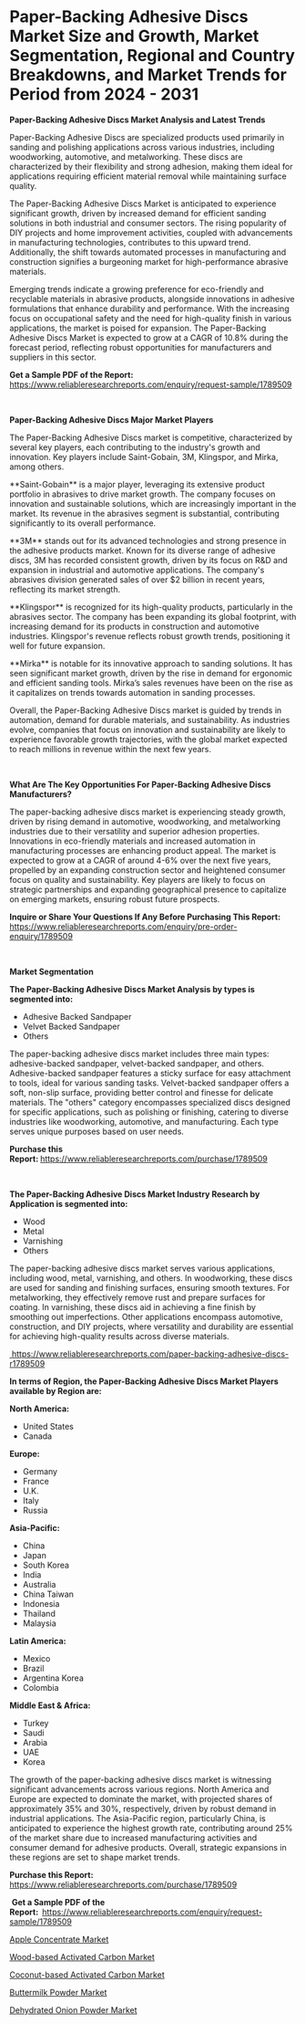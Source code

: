 <p><h1>Paper-Backing Adhesive Discs Market Size and Growth, Market Segmentation, Regional and Country Breakdowns, and Market Trends for Period from 2024 -  2031</h1></p><p><strong>Paper-Backing Adhesive Discs Market Analysis and Latest Trends</strong></p>
<p><p>Paper-Backing Adhesive Discs are specialized products used primarily in sanding and polishing applications across various industries, including woodworking, automotive, and metalworking. These discs are characterized by their flexibility and strong adhesion, making them ideal for applications requiring efficient material removal while maintaining surface quality.</p><p>The Paper-Backing Adhesive Discs Market is anticipated to experience significant growth, driven by increased demand for efficient sanding solutions in both industrial and consumer sectors. The rising popularity of DIY projects and home improvement activities, coupled with advancements in manufacturing technologies, contributes to this upward trend. Additionally, the shift towards automated processes in manufacturing and construction signifies a burgeoning market for high-performance abrasive materials.</p><p>Emerging trends indicate a growing preference for eco-friendly and recyclable materials in abrasive products, alongside innovations in adhesive formulations that enhance durability and performance. With the increasing focus on occupational safety and the need for high-quality finish in various applications, the market is poised for expansion. The Paper-Backing Adhesive Discs Market is expected to grow at a CAGR of 10.8% during the forecast period, reflecting robust opportunities for manufacturers and suppliers in this sector.</p></p>
<p><strong>Get a Sample PDF of the Report:&nbsp;</strong> <a href="https://www.reliableresearchreports.com/enquiry/request-sample/1789509?utm_campaign=24&utm_medium=2&utm_source=Github&utm_content=ia&utm_term=09102024&utm_id=paper-backing-adhesive-discs">https://www.reliableresearchreports.com/enquiry/request-sample/1789509</a></p>
<p>&nbsp;</p>
<p><strong>Paper-Backing Adhesive Discs Major Market Players</strong></p>
<p><p>The Paper-Backing Adhesive Discs market is competitive, characterized by several key players, each contributing to the industry's growth and innovation. Key players include Saint-Gobain, 3M, Klingspor, and Mirka, among others.</p><p>**Saint-Gobain** is a major player, leveraging its extensive product portfolio in abrasives to drive market growth. The company focuses on innovation and sustainable solutions, which are increasingly important in the market. Its revenue in the abrasives segment is substantial, contributing significantly to its overall performance.</p><p>**3M** stands out for its advanced technologies and strong presence in the adhesive products market. Known for its diverse range of adhesive discs, 3M has recorded consistent growth, driven by its focus on R&D and expansion in industrial and automotive applications. The company's abrasives division generated sales of over $2 billion in recent years, reflecting its market strength.</p><p>**Klingspor** is recognized for its high-quality products, particularly in the abrasives sector. The company has been expanding its global footprint, with increasing demand for its products in construction and automotive industries. Klingspor's revenue reflects robust growth trends, positioning it well for future expansion.</p><p>**Mirka** is notable for its innovative approach to sanding solutions. It has seen significant market growth, driven by the rise in demand for ergonomic and efficient sanding tools. Mirka’s sales revenues have been on the rise as it capitalizes on trends towards automation in sanding processes.</p><p>Overall, the Paper-Backing Adhesive Discs market is guided by trends in automation, demand for durable materials, and sustainability. As industries evolve, companies that focus on innovation and sustainability are likely to experience favorable growth trajectories, with the global market expected to reach millions in revenue within the next few years.</p></p>
<p>&nbsp;</p>
<p><strong>What Are The Key Opportunities For Paper-Backing Adhesive Discs Manufacturers?</strong></p>
<p><p>The paper-backing adhesive discs market is experiencing steady growth, driven by rising demand in automotive, woodworking, and metalworking industries due to their versatility and superior adhesion properties. Innovations in eco-friendly materials and increased automation in manufacturing processes are enhancing product appeal. The market is expected to grow at a CAGR of around 4-6% over the next five years, propelled by an expanding construction sector and heightened consumer focus on quality and sustainability. Key players are likely to focus on strategic partnerships and expanding geographical presence to capitalize on emerging markets, ensuring robust future prospects.</p></p>
<p><strong>Inquire or Share Your Questions If Any Before Purchasing This Report:</strong> <a href="https://www.reliableresearchreports.com/enquiry/pre-order-enquiry/1789509?utm_campaign=24&utm_medium=2&utm_source=Github&utm_content=ia&utm_term=09102024&utm_id=paper-backing-adhesive-discs">https://www.reliableresearchreports.com/enquiry/pre-order-enquiry/1789509</a></p>
<p>&nbsp;</p>
<p><strong>Market Segmentation</strong></p>
<p><strong>The Paper-Backing Adhesive Discs Market Analysis by types is segmented into:</strong></p>
<p><ul><li>Adhesive Backed Sandpaper</li><li>Velvet Backed Sandpaper</li><li>Others</li></ul></p>
<p><p>The paper-backing adhesive discs market includes three main types: adhesive-backed sandpaper, velvet-backed sandpaper, and others. Adhesive-backed sandpaper features a sticky surface for easy attachment to tools, ideal for various sanding tasks. Velvet-backed sandpaper offers a soft, non-slip surface, providing better control and finesse for delicate materials. The "others" category encompasses specialized discs designed for specific applications, such as polishing or finishing, catering to diverse industries like woodworking, automotive, and manufacturing. Each type serves unique purposes based on user needs.</p></p>
<p><strong>Purchase this Report:&nbsp;</strong><a href="https://www.reliableresearchreports.com/purchase/1789509?utm_campaign=24&utm_medium=2&utm_source=Github&utm_content=ia&utm_term=09102024&utm_id=paper-backing-adhesive-discs">https://www.reliableresearchreports.com/purchase/1789509</a></p>
<p>&nbsp;</p>
<p><strong>The Paper-Backing Adhesive Discs Market Industry Research by Application is segmented into:</strong></p>
<p><ul><li>Wood</li><li>Metal</li><li>Varnishing</li><li>Others</li></ul></p>
<p><p>The paper-backing adhesive discs market serves various applications, including wood, metal, varnishing, and others. In woodworking, these discs are used for sanding and finishing surfaces, ensuring smooth textures. For metalworking, they effectively remove rust and prepare surfaces for coating. In varnishing, these discs aid in achieving a fine finish by smoothing out imperfections. Other applications encompass automotive, construction, and DIY projects, where versatility and durability are essential for achieving high-quality results across diverse materials.</p></p>
<p><a href="https://www.reliableresearchreports.com/paper-backing-adhesive-discs-r1789509?utm_campaign=24&utm_medium=2&utm_source=Github&utm_content=ia&utm_term=09102024&utm_id=paper-backing-adhesive-discs">&nbsp;https://www.reliableresearchreports.com/paper-backing-adhesive-discs-r1789509</a></p>
<p><strong>In terms of Region, the Paper-Backing Adhesive Discs Market Players available by Region are:</strong></p>
<p>
    <p> <strong> North America: </strong>
        <ul>
            <li>United States</li>
            <li>Canada</li>
        </ul>
        </p> 
    <p> <strong> Europe: </strong>
        <ul>
            <li>Germany</li>
            <li>France</li>
            <li>U.K.</li>
            <li>Italy</li>
            <li>Russia</li>
        </ul>
        </p> 
    <p> <strong> Asia-Pacific: </strong>
        <ul>
            <li>China</li>
            <li>Japan</li>
            <li>South Korea</li>
            <li>India</li>
            <li>Australia</li>
            <li>China Taiwan</li>
            <li>Indonesia</li>
            <li>Thailand</li>
            <li>Malaysia</li>
        </ul>
        </p> 
    <p> <strong> Latin America: </strong>
        <ul>
            <li>Mexico</li>
            <li>Brazil</li>
            <li>Argentina Korea</li>
            <li>Colombia</li>
        </ul>
        </p> 
    <p> <strong> Middle East & Africa: </strong>
        <ul>
            <li>Turkey</li>
            <li>Saudi</li>
            <li>Arabia</li>
            <li>UAE</li>
            <li>Korea</li>
        </ul>
    </p>
    </p>
<p><p>The growth of the paper-backing adhesive discs market is witnessing significant advancements across various regions. North America and Europe are expected to dominate the market, with projected shares of approximately 35% and 30%, respectively, driven by robust demand in industrial applications. The Asia-Pacific region, particularly China, is anticipated to experience the highest growth rate, contributing around 25% of the market share due to increased manufacturing activities and consumer demand for adhesive products. Overall, strategic expansions in these regions are set to shape market trends.</p></p>
<p><strong>Purchase this Report: </strong><a href="https://www.reliableresearchreports.com/purchase/1789509?utm_campaign=24&utm_medium=2&utm_source=Github&utm_content=ia&utm_term=09102024&utm_id=paper-backing-adhesive-discs">https://www.reliableresearchreports.com/purchase/1789509</a></p>
<p>&nbsp;<strong>Get a Sample PDF of the Report:&nbsp;&nbsp;</strong><a href="https://www.reliableresearchreports.com/enquiry/request-sample/1789509?utm_campaign=24&utm_medium=2&utm_source=Github&utm_content=ia&utm_term=09102024&utm_id=paper-backing-adhesive-discs">https://www.reliableresearchreports.com/enquiry/request-sample/1789509</a></p>
<p><strong></strong></p>
<p><p><a href="https://issuu.com/reportprime-2/docs/apple-concentrate-market-size-2030._2702b6f12b0d47?utm_campaign=24&utm_medium=2&utm_source=Github&utm_content=ia&utm_term=09102024&utm_id=paper-backing-adhesive-discs">Apple Concentrate Market</a></p><p><a href="https://github.com/NathanCarter327/Market-Research-Report-List-1/blob/main/wood-based-activated-carbon-market.md?utm_campaign=24&utm_medium=2&utm_source=Github&utm_content=ia&utm_term=09102024&utm_id=paper-backing-adhesive-discs">Wood-based Activated Carbon Market</a></p><p><a href="https://github.com/JosephineMcguire65/Market-Research-Report-List-1/blob/main/coconut-based-activated-carbon-market.md?utm_campaign=24&utm_medium=2&utm_source=Github&utm_content=ia&utm_term=09102024&utm_id=paper-backing-adhesive-discs">Coconut-based Activated Carbon Market</a></p><p><a href="https://issuu.com/reportprime-2/docs/buttermilk-powder-market-size-2030._ef6554ac89dba3?utm_campaign=24&utm_medium=2&utm_source=Github&utm_content=ia&utm_term=09102024&utm_id=paper-backing-adhesive-discs">Buttermilk Powder Market</a></p><p><a href="https://www.linkedin.com/pulse/dehydrated-onion-powder-market-industry-trends-forecast-period-ayrce?utm_campaign=24&utm_medium=2&utm_source=Github&utm_content=ia&utm_term=09102024&utm_id=paper-backing-adhesive-discs">Dehydrated Onion Powder Market</a></p></p>